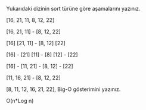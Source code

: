 
Yukarıdaki dizinin sort türüne göre aşamalarını yazınız.

[16, 21, 11, 8, 12, 22]

[16, 21, 11] - [8, 12, 22]

[16] [21, 11] - [8, 12] [22]

[16] - [21] [11] - [8] [12] - [22]

[16] - [11, 21] - [8, 12] - [22]

[11, 16, 21] - [8, 12, 22]

[8, 11, 12, 16, 21, 22],
Big-O gösterimini yazınız.

O(n*Log n)
